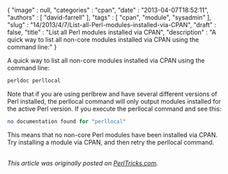 {
   "image" : null,
   "categories" : "cpan",
   "date" : "2013-04-07T18:52:11",
   "authors" : [
      "david-farrell"
   ],
   "tags" : [
      "cpan",
      "module",
      "sysadmin"
   ],
   "slug" : "14/2013/4/7/List-all-Perl-modules-installed-via-CPAN",
   "draft" : false,
   "title" : "List all Perl modules installed via CPAN",
   "description" : "A quick way to list all non-core modules installed via CPAN using the command line:"
}


A quick way to list all non-core modules installed via CPAN using the command line:

```perl
perldoc perllocal
```

Note that if you are using perlbrew and have several different versions of Perl installed, the perllocal command will only output modules installed for the active Perl version. If you execute the perllocal command and see this:

```perl
no documentation found for "perllocal"
```

This means that no non-core Perl modules have been installed via CPAN. Try installing a module via CPAN, and then retry the perllocal command.

\
*This article was originally posted on [PerlTricks.com](http://perltricks.com).*
